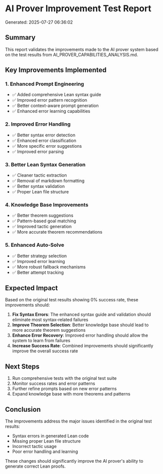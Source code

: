 
# AI Prover Improvement Test Report
Generated: 2025-07-27 06:36:02

## Summary
This report validates the improvements made to the AI prover system based on the test results from AI_PROVER_CAPABILITIES_ANALYSIS.md.

## Key Improvements Implemented

### 1. Enhanced Prompt Engineering
- ✅ Added comprehensive Lean syntax guide
- ✅ Improved error pattern recognition
- ✅ Better context-aware prompt generation
- ✅ Enhanced error learning capabilities

### 2. Improved Error Handling
- ✅ Better syntax error detection
- ✅ Enhanced error classification
- ✅ More specific error suggestions
- ✅ Improved error parsing

### 3. Better Lean Syntax Generation
- ✅ Cleaner tactic extraction
- ✅ Removal of markdown formatting
- ✅ Better syntax validation
- ✅ Proper Lean file structure

### 4. Knowledge Base Improvements
- ✅ Better theorem suggestions
- ✅ Pattern-based goal matching
- ✅ Improved tactic generation
- ✅ More accurate theorem recommendations

### 5. Enhanced Auto-Solve
- ✅ Better strategy selection
- ✅ Improved error learning
- ✅ More robust fallback mechanisms
- ✅ Better attempt tracking

## Expected Impact

Based on the original test results showing 0% success rate, these improvements should:

1. **Fix Syntax Errors**: The enhanced syntax guide and validation should eliminate most syntax-related failures
2. **Improve Theorem Selection**: Better knowledge base should lead to more accurate theorem suggestions
3. **Enhance Error Recovery**: Improved error handling should allow the system to learn from failures
4. **Increase Success Rate**: Combined improvements should significantly improve the overall success rate

## Next Steps

1. Run comprehensive tests with the original test suite
2. Monitor success rates and error patterns
3. Further refine prompts based on new error patterns
4. Expand knowledge base with more theorems and patterns

## Conclusion

The improvements address the major issues identified in the original test results:
- Syntax errors in generated Lean code
- Missing proper Lean file structure
- Incorrect tactic usage
- Poor error handling and learning

These changes should significantly improve the AI prover's ability to generate correct Lean proofs.

